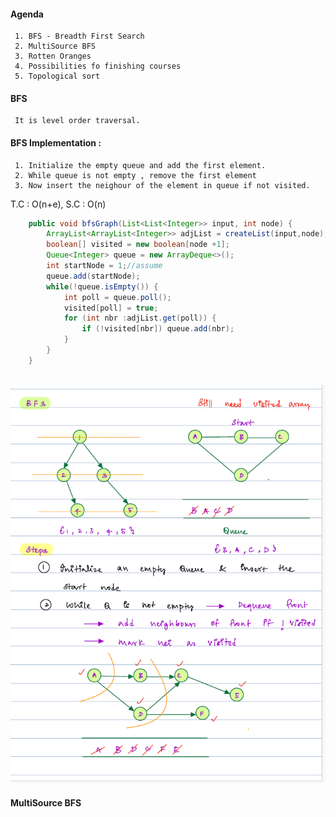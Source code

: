 #### Agenda
     1. BFS - Breadth First Search
     2. MultiSource BFS
     3. Rotten Oranges
     4. Possibilities fo finishing courses
     5. Topological sort

#### BFS 
     It is level order traversal.
#### BFS Implementation : 
     1. Initialize the empty queue and add the first element.
     2. While queue is not empty , remove the first element
     3. Now insert the neighour of the element in queue if not visited.

T.C : O(n+e), S.C : O(n)
```java
    public void bfsGraph(List<List<Integer>> input, int node) {
        ArrayList<ArrayList<Integer>> adjList = createList(input,node);
        boolean[] visited = new boolean[node +1];
        Queue<Integer> queue = new ArrayDeque<>();
        int startNode = 1;//assume
        queue.add(startNode);
        while(!queue.isEmpty()) {
            int poll = queue.poll();
            visited[poll] = true;
            for (int nbr :adjList.get(poll)) {
                if (!visited[nbr]) queue.add(nbr);
            }
        }
    }
    
 ```   
![img.png](images/graph/graph2/img.png)

#### MultiSource BFS





     
    

